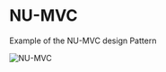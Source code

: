 # NU-MVC
Example of the NU-MVC design Pattern

![NU-MVC](https://user-images.githubusercontent.com/66457/55236691-e7939100-5206-11e9-9028-e7a26bea55d9.jpg)

